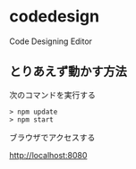 # codedesign

Code Designing Editor

## とりあえず動かす方法

次のコマンドを実行する

```
> npm update
> npm start
```

ブラウザでアクセスする

[http://localhost:8080](http://localhost:8080)
